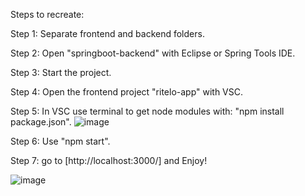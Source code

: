 Steps to recreate:

  Step 1: Separate frontend and backend folders.

  Step 2: Open "springboot-backend" with Eclipse or Spring Tools IDE.

  Step 3: Start the project.

  Step 4: Open the frontend project "ritelo-app" with VSC.

  Step 5: In VSC use terminal to get node modules with: "npm install package.json".
  ![image](https://user-images.githubusercontent.com/117378841/210268688-e5fff2d9-fbcb-407b-8edc-c49b94d05d8b.png)

  Step 6: Use "npm start".

  Step 7: go to [http://localhost:3000/] and Enjoy!


  ![image](https://user-images.githubusercontent.com/117378841/210270061-cbc80d13-742b-4f5f-bb2f-6bed70692a88.png)




